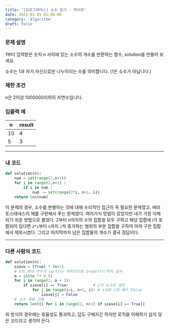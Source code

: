```yaml
---
title: '[프로그래머스] 소수 찾기 - 파이썬'
date: 2021-01-05 01:00:00
category: 'Algorithm'
draft: false
---
```

### 문제 설명
1부터 입력받은 숫자 n 사이에 있는 소수의 개수를 반환하는 함수, solution을 만들어 보세요.

소수는 1과 자기 자신으로만 나누어지는 수를 의미합니다.
(1은 소수가 아닙니다.)


### 제한 조건
n은 2이상 1000000이하의 자연수입니다.


### 입출력 예
|n	|result|
|---|---|
|10	|4|
|5	|3|
---


###  내 코드 
```python
def solution(n):
    num = set(range(2,n+1))
    for i in range(2,n+1) :
        if i in num :
            num -= set(range(2*i, n+1, i))
    return len(num)
```
이 문제의 경우, 소수를 판별하는 것에 대해 수리적인 접근이 꼭 필요한 문제였고, 에라토스테네스의 체를 구현해서 푸는 문제였다. 여러가지 방법이 있었지만 내가 가장 이해되기 쉬운 방법으로 풀었다. 2부터 n까지의 수의 집합을 모두 구하고 해당 집합에 i가 포함되어 있다면 `2*i`부터 `n`까지 `i`씩 증가하는 범위의 부분 집합을 구하여 아까 구한 집합에서 제외시켰다. 그리고 마지막까지 남은 집합들의 개수가 결국 정답이다.

---


### 다른 사람의 코드
```python
def solution(n):
    sieve = [True] * (n+1)
    # n의 최대 약수가 sqrt(n) 이하이므로 i=sqrt(n)까지 검사
    m = int(n ** 0.5)
    for i in range(2, m + 1):
        if sieve[i] == True:           # i가 소수인 경우
            for j in range(i+i, n+1, i): # i이후 i의 배수 False
                sieve[j] = False
    # 소수 목록 산출
    return len([i for i in range(2, n+1) if sieve[i] == True])
```
위 방식의 경우에는 효율성도 통과하고, 답도 구해지긴 하지만 로직을 이해하기 쉽지 않은 코드라고 생각이 든다.   